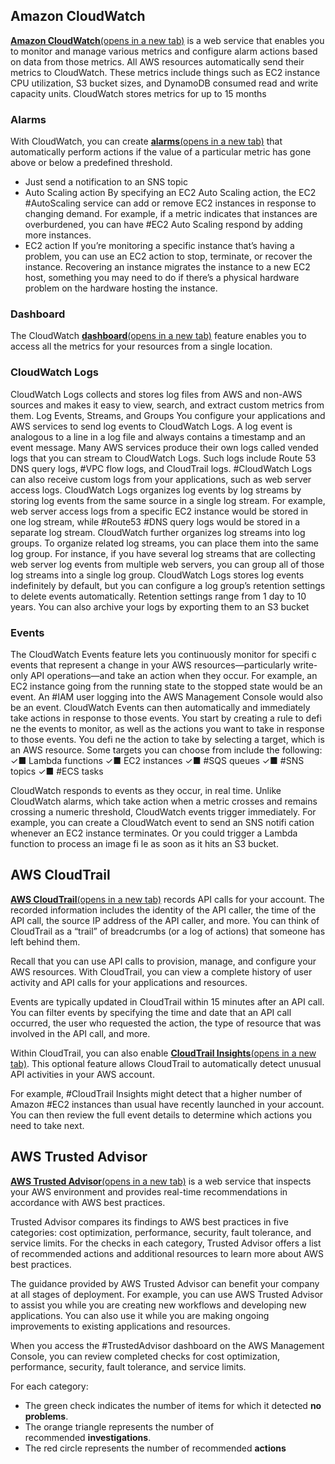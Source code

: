 ## **Amazon CloudWatch**
[**Amazon CloudWatch**(opens in a new tab)](https://aws.amazon.com/cloudwatch/) is a web service that enables you to monitor and manage various metrics and configure alarm actions based on data from those metrics.
All AWS resources automatically send their metrics to CloudWatch. These metrics include things such as EC2 instance CPU utilization, S3 bucket sizes, and DynamoDB consumed read and write capacity units. CloudWatch stores metrics for up to 15 months
### Alarms
With CloudWatch, you can create [**alarms**(opens in a new tab)](https://docs.aws.amazon.com/AmazonCloudWatch/latest/monitoring/AlarmThatSendsEmail.html) that automatically perform actions if the value of a particular metric has gone above or below a predefined threshold.
- Just send a notification to an SNS topic
- Auto Scaling action By specifying an EC2 Auto Scaling action, the EC2 #AutoScaling service can add or remove EC2 instances in response to changing demand. For example, if a metric indicates that instances are overburdened, you can have #EC2 Auto Scaling respond by adding more instances.
- EC2 action If you’re monitoring a specific instance that’s having a problem, you can use an EC2 action to stop, terminate, or recover the instance. Recovering an instance migrates the instance to a new EC2 host, something you may need to do if there’s a physical hardware problem on the hardware hosting the instance.
### Dashboard
The CloudWatch [**dashboard**(opens in a new tab)](https://docs.aws.amazon.com/AmazonCloudWatch/latest/monitoring/CloudWatch_Dashboards.html) feature enables you to access all the metrics for your resources from a single location.
### CloudWatch Logs
CloudWatch Logs collects and stores log files from AWS and non-AWS sources and makes it easy to view, search, and extract custom metrics from them. Log Events, Streams, and Groups You configure your applications and AWS services to send log events to CloudWatch Logs. A log event is analogous to a line in a log file and always contains a timestamp and an event message. Many AWS services produce their own logs called vended logs that you can stream to CloudWatch Logs. Such logs include Route 53 DNS query logs, #VPC flow logs, and CloudTrail logs. #CloudWatch Logs can also receive custom logs from your applications, such as web server access logs. CloudWatch Logs organizes log events by log streams by storing log events from the same source in a single log stream. For example, web server access logs from a specific EC2 instance would be stored in one log stream, while #Route53 #DNS query logs would be stored in a separate log stream. CloudWatch further organizes log streams into log groups. To organize related log streams, you can place them into the same log group. For instance, if you have several log streams that are collecting web server log events from multiple web servers, you can group all of those log streams into a single log group. CloudWatch Logs stores log events indefinitely by default, but you can configure a log group’s retention settings to delete events automatically. Retention settings range from 1 day to 10 years. You can also archive your logs by exporting them to an S3 bucket
### Events
The CloudWatch Events feature lets you continuously monitor for specifi c events that represent a change in your AWS resources—particularly write-only API operations—and take an action when they occur. For example, an EC2 instance going from the running state to the stopped state would be an event. An #IAM user logging into the AWS Management Console would also be an event. CloudWatch Events can then automatically and immediately take actions in response to those events. You start by creating a rule to defi ne the events to monitor, as well as the actions you want to take in response to those events. You defi ne the action to take by selecting a target, which is an AWS resource. Some targets you can choose from include the following:
✓■ Lambda functions 
✓■ EC2 instances 
✓■ #SQS queues 
✓■ #SNS topics 
✓■ #ECS tasks

CloudWatch responds to events as they occur, in real time. Unlike CloudWatch alarms, which take action when a metric crosses and remains crossing a numeric threshold, CloudWatch events trigger immediately. For example, you can create a CloudWatch event to send an SNS notifi cation whenever an EC2 instance terminates. Or you could trigger a Lambda function to process an image fi le as soon as it hits an S3 bucket.
## **AWS CloudTrail**
[**AWS CloudTrail**(opens in a new tab)](https://aws.amazon.com/cloudtrail/) records API calls for your account. The recorded information includes the identity of the API caller, the time of the API call, the source IP address of the API caller, and more. You can think of CloudTrail as a “trail” of breadcrumbs (or a log of actions) that someone has left behind them.

Recall that you can use API calls to provision, manage, and configure your AWS resources. With CloudTrail, you can view a complete history of user activity and API calls for your applications and resources. 

Events are typically updated in CloudTrail within 15 minutes after an API call. You can filter events by specifying the time and date that an API call occurred, the user who requested the action, the type of resource that was involved in the API call, and more.

Within CloudTrail, you can also enable [**CloudTrail Insights**(opens in a new tab)](https://docs.aws.amazon.com/awscloudtrail/latest/userguide/logging-insights-events-with-cloudtrail.html). This optional feature allows CloudTrail to automatically detect unusual API activities in your AWS account. 

For example, #CloudTrail Insights might detect that a higher number of Amazon #EC2 instances than usual have recently launched in your account. You can then review the full event details to determine which actions you need to take next.
## **AWS Trusted Advisor**
[**AWS Trusted Advisor**(opens in a new tab)](https://aws.amazon.com/premiumsupport/technology/trusted-advisor/) is a web service that inspects your AWS environment and provides real-time recommendations in accordance with AWS best practices.

Trusted Advisor compares its findings to AWS best practices in five categories: cost optimization, performance, security, fault tolerance, and service limits. For the checks in each category, Trusted Advisor offers a list of recommended actions and additional resources to learn more about AWS best practices. 

The guidance provided by AWS Trusted Advisor can benefit your company at all stages of deployment. For example, you can use AWS Trusted Advisor to assist you while you are creating new workflows and developing new applications. You can also use it while you are making ongoing improvements to existing applications and resources.

When you access the #TrustedAdvisor dashboard on the AWS Management Console, you can review completed checks for cost optimization, performance, security, fault tolerance, and service limits.

For each category:

- The green check indicates the number of items for which it detected **no problems**.
- The orange triangle represents the number of recommended **investigations**.
- The red circle represents the number of recommended **actions**

